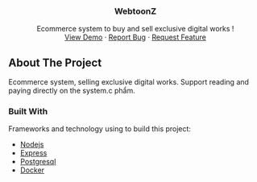 <p align="center">

  <h3 align="center">WebtoonZ</h3>

  <p align="center">
    Ecommerce system to buy and sell exclusive digital works !
    <br />
    <a href="https://glucozo.herokuapp.com/">View Demo</a>
    ·
    <a href="https://github.com/thuan2172001/nodejs-postgres-backend/issues">Report Bug</a>
    ·
    <a href="https://github.com/thuan2172001/nodejs-postgres-backend/issues">Request Feature</a>
  </p>
</p>

## About The Project
 Ecommerce system, selling exclusive digital works. Support reading and paying directly on the system.c phẩm.
### Built With

Frameworks and technology using to build this project:
* [Nodejs](https://nodejs.dev/)
* [Express](https://expressjs.com/)
* [Postgresql](https://www.postgresql.org/)
* [Docker](https://docker.com)
